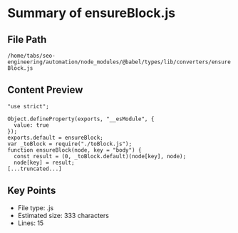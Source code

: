 # Summary of ensureBlock.js
  
## File Path
`/home/tabs/seo-engineering/automation/node_modules/@babel/types/lib/converters/ensureBlock.js`

## Content Preview
```
"use strict";

Object.defineProperty(exports, "__esModule", {
  value: true
});
exports.default = ensureBlock;
var _toBlock = require("./toBlock.js");
function ensureBlock(node, key = "body") {
  const result = (0, _toBlock.default)(node[key], node);
  node[key] = result;
[...truncated...]
```

## Key Points
- File type: .js
- Estimated size: 333 characters
- Lines: 15
